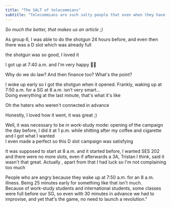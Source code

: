 ```yaml
---
title: "The SALT of telecommians"
subtitle: "Telecommians are such salty people that even when they have succeeded in their shotgun they have to come and spread their bitterness"
---
```


*So much the better, that makes us an article ;)*

As group 6, I was able to do the shotgun 24 hours before, and even then there was a D slot which was already full

the shotgun was so good, I loved it

I got up at 7:40 a.m. and I'm very happy 👋😄

Why do we do law? And then finance too? What's the point?

I woke up early so I got the shotgun when it opened. Frankly, waking up at 7:50 a.m. for a SG at 8 a.m. isn’t very smart…\
Doing everything at the last minute, that's what it's like

Oh the haters who weren't connected in advance

Honestly, I loved how it went, it was great ;)

Well, it was necessary to be in work-study mode: opening of the campaign the day before, I did it at 1 p.m. while shitting after my coffee and cigarette and I got what I wanted\
I even made a perfect so this D slot campaign was satisfying

It was supposed to start at 8 a.m. and it started before, I wanted SES 202 and there were no more slots, even if afterwards a 3A, Tristan I think, said it wasn't that great. Actually , apart from that I had luck so I'm not complaining too much

People who are angry because they wake up at 7:50 a.m. for an 8 a.m. illness. Being 25 minutes early for something like that isn't much.\
Because of work-study students and international students, some classes were full before our SG, so even with 30 minutes in advance we had to improvise, and yet that's the game, no need to launch a revolution."